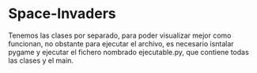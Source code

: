 # Space-Invaders
Tenemos las clases por separado, para poder visualizar mejor como funcionan, no obstante para ejecutar el archivo, es necesario isntalar pygame y ejecutar el fichero nombrado ejecutable.py, que contiene todas las clases y el main.
